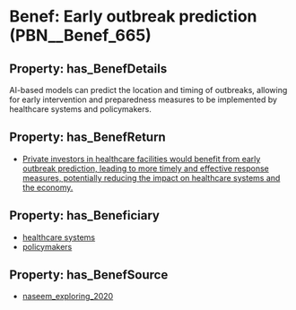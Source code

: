 # Benef: __Early outbreak prediction__ (PBN__Benef_665)

## Property: has_BenefDetails

AI-based models can predict the location and timing of outbreaks, allowing for early intervention and preparedness measures to be implemented by healthcare systems and policymakers.

## Property: has_BenefReturn

* [Private investors in healthcare facilities would benefit from early outbreak prediction, leading to more timely and effective response measures, potentially reducing the impact on healthcare systems and the economy.](../BenefReturn/PBN__BenefReturn_711)

## Property: has_Beneficiary

* [healthcare systems](../Stakeholder/PBN__Stakeholder_193)
* [policymakers](../Stakeholder/PBN__Stakeholder_126)

## Property: has_BenefSource

* [naseem_exploring_2020](../Article/PBN__Article_131)

